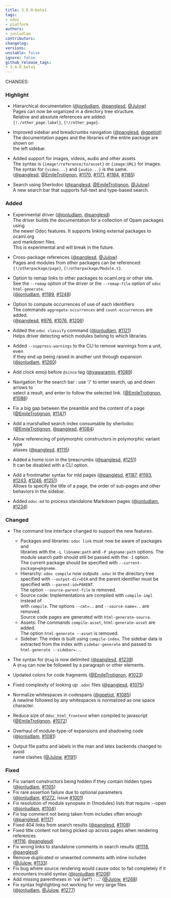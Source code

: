 ```yaml
---
title: 3.0.0~beta1
tags:
- odoc
- platform
authors:
- jonludlam
contributors:
changelog:
versions:
unstable: false
ignore: false
github_release_tags:
- 3.0.0_beta1
---
```


<p>CHANGES:</p>
<h3>Highlight</h3>
<ul>
<li>
<p>Hierarchical documentation (<a href="https://github.com/jonludlam" class="user-mention notranslate" data-hovercard-type="user" data-hovercard-url="/users/jonludlam/hovercard" data-octo-click="hovercard-link-click" data-octo-dimensions="link_type:self">@jonludlam</a>, <a href="https://github.com/panglesd" class="user-mention notranslate" data-hovercard-type="user" data-hovercard-url="/users/panglesd/hovercard" data-octo-click="hovercard-link-click" data-octo-dimensions="link_type:self">@panglesd</a>, <a href="https://github.com/Julow" class="user-mention notranslate" data-hovercard-type="user" data-hovercard-url="/users/Julow/hovercard" data-octo-click="hovercard-link-click" data-octo-dimensions="link_type:self">@Julow</a>)<br>
Pages can now be organized in a directory tree structure.<br>
Relative and absolute references are added:<br>
<code>{!./other_page.label}</code>, <code>{!//other_page}</code>.</p>
</li>
<li>
<p>Improved sidebar and breadcrumbs navigation (<a href="https://github.com/panglesd" class="user-mention notranslate" data-hovercard-type="user" data-hovercard-url="/users/panglesd/hovercard" data-octo-click="hovercard-link-click" data-octo-dimensions="link_type:self">@panglesd</a>, <a href="https://github.com/gpetiot" class="user-mention notranslate" data-hovercard-type="user" data-hovercard-url="/users/gpetiot/hovercard" data-octo-click="hovercard-link-click" data-octo-dimensions="link_type:self">@gpetiot</a>)<br>
The documentation pages and the libraries of the entire package are shown on<br>
the left sidebar.</p>
</li>
<li>
<p>Added support for images, videos, audio and other assets<br>
The syntax is <code>{image!/reference/to/asset}</code> or <code>{image:URL}</code> for images.<br>
The syntax for <code>{video...}</code> and <code>{audio...}</code> is the same.<br>
(<a href="https://github.com/panglesd" class="user-mention notranslate" data-hovercard-type="user" data-hovercard-url="/users/panglesd/hovercard" data-octo-click="hovercard-link-click" data-octo-dimensions="link_type:self">@panglesd</a>, <a href="https://github.com/EmileTrotignon" class="user-mention notranslate" data-hovercard-type="user" data-hovercard-url="/users/EmileTrotignon/hovercard" data-octo-click="hovercard-link-click" data-octo-dimensions="link_type:self">@EmileTrotignon</a>, <a href="https://github.com/ocaml/odoc/pull/1170" class="issue-link js-issue-link" data-error-text="Failed to load title" data-id="2425373009" data-permission-text="Title is private" data-url="https://github.com/ocaml/odoc/issues/1170" data-hovercard-type="pull_request" data-hovercard-url="/ocaml/odoc/pull/1170/hovercard">#1170</a>, <a href="https://github.com/ocaml/odoc/pull/1171" class="issue-link js-issue-link" data-error-text="Failed to load title" data-id="2427351461" data-permission-text="Title is private" data-url="https://github.com/ocaml/odoc/issues/1171" data-hovercard-type="pull_request" data-hovercard-url="/ocaml/odoc/pull/1171/hovercard">#1171</a>, <a href="https://github.com/ocaml/odoc/pull/1184" class="issue-link js-issue-link" data-error-text="Failed to load title" data-id="2442313847" data-permission-text="Title is private" data-url="https://github.com/ocaml/odoc/issues/1184" data-hovercard-type="pull_request" data-hovercard-url="/ocaml/odoc/pull/1184/hovercard">#1184</a>, <a href="https://github.com/ocaml/odoc/pull/1185" class="issue-link js-issue-link" data-error-text="Failed to load title" data-id="2442479005" data-permission-text="Title is private" data-url="https://github.com/ocaml/odoc/issues/1185" data-hovercard-type="pull_request" data-hovercard-url="/ocaml/odoc/pull/1185/hovercard">#1185</a>)</p>
</li>
<li>
<p>Search using Sherlodoc (<a href="https://github.com/panglesd" class="user-mention notranslate" data-hovercard-type="user" data-hovercard-url="/users/panglesd/hovercard" data-octo-click="hovercard-link-click" data-octo-dimensions="link_type:self">@panglesd</a>, <a href="https://github.com/EmileTrotignon" class="user-mention notranslate" data-hovercard-type="user" data-hovercard-url="/users/EmileTrotignon/hovercard" data-octo-click="hovercard-link-click" data-octo-dimensions="link_type:self">@EmileTrotignon</a>, <a href="https://github.com/Julow" class="user-mention notranslate" data-hovercard-type="user" data-hovercard-url="/users/Julow/hovercard" data-octo-click="hovercard-link-click" data-octo-dimensions="link_type:self">@Julow</a>)<br>
A new search bar that supports full-text and type-based search.</p>
</li>
</ul>
<h3>Added</h3>
<ul>
<li>
<p>Experimental driver (<a href="https://github.com/jonludlam" class="user-mention notranslate" data-hovercard-type="user" data-hovercard-url="/users/jonludlam/hovercard" data-octo-click="hovercard-link-click" data-octo-dimensions="link_type:self">@jonludlam</a>, <a href="https://github.com/panglesd" class="user-mention notranslate" data-hovercard-type="user" data-hovercard-url="/users/panglesd/hovercard" data-octo-click="hovercard-link-click" data-octo-dimensions="link_type:self">@panglesd</a>)<br>
The driver builds the documentation for a collection of Opam packages using<br>
the newer Odoc features. It supports linking external packages to ocaml.org<br>
and markdown files.<br>
This is experimental and will break in the future.</p>
</li>
<li>
<p>Cross-package references (<a href="https://github.com/panglesd" class="user-mention notranslate" data-hovercard-type="user" data-hovercard-url="/users/panglesd/hovercard" data-octo-click="hovercard-link-click" data-octo-dimensions="link_type:self">@panglesd</a>, <a href="https://github.com/Julow" class="user-mention notranslate" data-hovercard-type="user" data-hovercard-url="/users/Julow/hovercard" data-octo-click="hovercard-link-click" data-octo-dimensions="link_type:self">@Julow</a>)<br>
Pages and modules from other packages can be referenced:<br>
<code>{!/otherpackage/page}</code>, <code>{!/otherpackage/Module.t}</code>.</p>
</li>
<li>
<p>Option to remap links to other packages to ocaml.org or other site.<br>
See the <code>--remap</code> option of the driver or the <code>--remap-file</code> option of <code>odoc html-generate</code>.<br>
(<a href="https://github.com/jonludlam" class="user-mention notranslate" data-hovercard-type="user" data-hovercard-url="/users/jonludlam/hovercard" data-octo-click="hovercard-link-click" data-octo-dimensions="link_type:self">@jonludlam</a>, <a href="https://github.com/ocaml/odoc/pull/1189" class="issue-link js-issue-link" data-error-text="Failed to load title" data-id="2477655335" data-permission-text="Title is private" data-url="https://github.com/ocaml/odoc/issues/1189" data-hovercard-type="pull_request" data-hovercard-url="/ocaml/odoc/pull/1189/hovercard">#1189</a>, <a href="https://github.com/ocaml/odoc/pull/1248" class="issue-link js-issue-link" data-error-text="Failed to load title" data-id="2662441956" data-permission-text="Title is private" data-url="https://github.com/ocaml/odoc/issues/1248" data-hovercard-type="pull_request" data-hovercard-url="/ocaml/odoc/pull/1248/hovercard">#1248</a>)</p>
</li>
<li>
<p>Option to compute occurrences of use of each identifiers<br>
The commands <code>aggregate-occurrences</code> and <code>count-occurrences</code> are added.<br>
(<a href="https://github.com/panglesd" class="user-mention notranslate" data-hovercard-type="user" data-hovercard-url="/users/panglesd/hovercard" data-octo-click="hovercard-link-click" data-octo-dimensions="link_type:self">@panglesd</a>, <a href="https://github.com/ocaml/odoc/pull/976" class="issue-link js-issue-link" data-error-text="Failed to load title" data-id="1771468033" data-permission-text="Title is private" data-url="https://github.com/ocaml/odoc/issues/976" data-hovercard-type="pull_request" data-hovercard-url="/ocaml/odoc/pull/976/hovercard">#976</a>, <a href="https://github.com/ocaml/odoc/pull/1076" class="issue-link js-issue-link" data-error-text="Failed to load title" data-id="2109707638" data-permission-text="Title is private" data-url="https://github.com/ocaml/odoc/issues/1076" data-hovercard-type="pull_request" data-hovercard-url="/ocaml/odoc/pull/1076/hovercard">#1076</a>, <a href="https://github.com/ocaml/odoc/pull/1206" class="issue-link js-issue-link" data-error-text="Failed to load title" data-id="2569726914" data-permission-text="Title is private" data-url="https://github.com/ocaml/odoc/issues/1206" data-hovercard-type="pull_request" data-hovercard-url="/ocaml/odoc/pull/1206/hovercard">#1206</a>)</p>
</li>
<li>
<p>Added the <code>odoc classify</code> command (<a href="https://github.com/jonludlam" class="user-mention notranslate" data-hovercard-type="user" data-hovercard-url="/users/jonludlam/hovercard" data-octo-click="hovercard-link-click" data-octo-dimensions="link_type:self">@jonludlam</a>, <a href="https://github.com/ocaml/odoc/pull/1121" class="issue-link js-issue-link" data-error-text="Failed to load title" data-id="2295077644" data-permission-text="Title is private" data-url="https://github.com/ocaml/odoc/issues/1121" data-hovercard-type="pull_request" data-hovercard-url="/ocaml/odoc/pull/1121/hovercard">#1121</a>)<br>
Helps driver detecting which modules belong to which libraries.</p>
</li>
<li>
<p>Added <code>--suppress-warnings</code> to the CLI to remove warnings from a unit, even<br>
if they end up being raised in another unit through expansion<br>
(<a href="https://github.com/jonludlam" class="user-mention notranslate" data-hovercard-type="user" data-hovercard-url="/users/jonludlam/hovercard" data-octo-click="hovercard-link-click" data-octo-dimensions="link_type:self">@jonludlam</a>, <a href="https://github.com/ocaml/odoc/pull/1260" class="issue-link js-issue-link" data-error-text="Failed to load title" data-id="2736044461" data-permission-text="Title is private" data-url="https://github.com/ocaml/odoc/issues/1260" data-hovercard-type="pull_request" data-hovercard-url="/ocaml/odoc/pull/1260/hovercard">#1260</a>)</p>
</li>
<li>
<p>Add clock emoji before <code>@since</code> tag (<a href="https://github.com/yawaramin" class="user-mention notranslate" data-hovercard-type="user" data-hovercard-url="/users/yawaramin/hovercard" data-octo-click="hovercard-link-click" data-octo-dimensions="link_type:self">@yawaramin</a>, <a href="https://github.com/ocaml/odoc/pull/1089" class="issue-link js-issue-link" data-error-text="Failed to load title" data-id="2172987149" data-permission-text="Title is private" data-url="https://github.com/ocaml/odoc/issues/1089" data-hovercard-type="pull_request" data-hovercard-url="/ocaml/odoc/pull/1089/hovercard">#1089</a>)</p>
</li>
<li>
<p>Navigation for the search bar : use '/' to enter search, up and down arrows to<br>
select a result, and enter to follow the selected link. (<a href="https://github.com/EmileTrotignon" class="user-mention notranslate" data-hovercard-type="user" data-hovercard-url="/users/EmileTrotignon/hovercard" data-octo-click="hovercard-link-click" data-octo-dimensions="link_type:self">@EmileTrotignon</a>, <a href="https://github.com/ocaml/odoc/pull/1088" class="issue-link js-issue-link" data-error-text="Failed to load title" data-id="2156667551" data-permission-text="Title is private" data-url="https://github.com/ocaml/odoc/issues/1088" data-hovercard-type="pull_request" data-hovercard-url="/ocaml/odoc/pull/1088/hovercard">#1088</a>)</p>
</li>
<li>
<p>Fix a big gap between the preamble and the content of a page (<a href="https://github.com/EmileTrotignon" class="user-mention notranslate" data-hovercard-type="user" data-hovercard-url="/users/EmileTrotignon/hovercard" data-octo-click="hovercard-link-click" data-octo-dimensions="link_type:self">@EmileTrotignon</a>, <a href="https://github.com/ocaml/odoc/pull/1147" class="issue-link js-issue-link" data-error-text="Failed to load title" data-id="2344058762" data-permission-text="Title is private" data-url="https://github.com/ocaml/odoc/issues/1147" data-hovercard-type="pull_request" data-hovercard-url="/ocaml/odoc/pull/1147/hovercard">#1147</a>)</p>
</li>
<li>
<p>Add a marshalled search index consumable by sherlodoc (<a href="https://github.com/EmileTrotignon" class="user-mention notranslate" data-hovercard-type="user" data-hovercard-url="/users/EmileTrotignon/hovercard" data-octo-click="hovercard-link-click" data-octo-dimensions="link_type:self">@EmileTrotignon</a>, <a href="https://github.com/panglesd" class="user-mention notranslate" data-hovercard-type="user" data-hovercard-url="/users/panglesd/hovercard" data-octo-click="hovercard-link-click" data-octo-dimensions="link_type:self">@panglesd</a>, <a href="https://github.com/ocaml/odoc/pull/1084" class="issue-link js-issue-link" data-error-text="Failed to load title" data-id="2144767161" data-permission-text="Title is private" data-url="https://github.com/ocaml/odoc/issues/1084" data-hovercard-type="pull_request" data-hovercard-url="/ocaml/odoc/pull/1084/hovercard">#1084</a>)</p>
</li>
<li>
<p>Allow referencing of polymorphic constructors in polymorphic variant type<br>
aliases (<a href="https://github.com/panglesd" class="user-mention notranslate" data-hovercard-type="user" data-hovercard-url="/users/panglesd/hovercard" data-octo-click="hovercard-link-click" data-octo-dimensions="link_type:self">@panglesd</a>, <a href="https://github.com/ocaml/odoc/pull/1115" class="issue-link js-issue-link" data-error-text="Failed to load title" data-id="2252678394" data-permission-text="Title is private" data-url="https://github.com/ocaml/odoc/issues/1115" data-hovercard-type="pull_request" data-hovercard-url="/ocaml/odoc/pull/1115/hovercard">#1115</a>)</p>
</li>
<li>
<p>Added a home icon in the breacrumbs (<a href="https://github.com/panglesd" class="user-mention notranslate" data-hovercard-type="user" data-hovercard-url="/users/panglesd/hovercard" data-octo-click="hovercard-link-click" data-octo-dimensions="link_type:self">@panglesd</a>, <a href="https://github.com/ocaml/odoc/pull/1251" class="issue-link js-issue-link" data-error-text="Failed to load title" data-id="2673004164" data-permission-text="Title is private" data-url="https://github.com/ocaml/odoc/issues/1251" data-hovercard-type="pull_request" data-hovercard-url="/ocaml/odoc/pull/1251/hovercard">#1251</a>)<br>
It can be disabled with a CLI option.</p>
</li>
<li>
<p>Add a frontmatter syntax for mld pages (<a href="https://github.com/panglesd" class="user-mention notranslate" data-hovercard-type="user" data-hovercard-url="/users/panglesd/hovercard" data-octo-click="hovercard-link-click" data-octo-dimensions="link_type:self">@panglesd</a>, <a href="https://github.com/ocaml/odoc/pull/1187" class="issue-link js-issue-link" data-error-text="Failed to load title" data-id="2473222482" data-permission-text="Title is private" data-url="https://github.com/ocaml/odoc/issues/1187" data-hovercard-type="pull_request" data-hovercard-url="/ocaml/odoc/pull/1187/hovercard">#1187</a>, <a href="https://github.com/ocaml/odoc/pull/1193" class="issue-link js-issue-link" data-error-text="Failed to load title" data-id="2496378569" data-permission-text="Title is private" data-url="https://github.com/ocaml/odoc/issues/1193" data-hovercard-type="pull_request" data-hovercard-url="/ocaml/odoc/pull/1193/hovercard">#1193</a>, <a href="https://github.com/ocaml/odoc/pull/1243" class="issue-link js-issue-link" data-error-text="Failed to load title" data-id="2652022319" data-permission-text="Title is private" data-url="https://github.com/ocaml/odoc/issues/1243" data-hovercard-type="pull_request" data-hovercard-url="/ocaml/odoc/pull/1243/hovercard">#1243</a>, <a href="https://github.com/ocaml/odoc/pull/1246" class="issue-link js-issue-link" data-error-text="Failed to load title" data-id="2659510395" data-permission-text="Title is private" data-url="https://github.com/ocaml/odoc/issues/1246" data-hovercard-type="pull_request" data-hovercard-url="/ocaml/odoc/pull/1246/hovercard">#1246</a>, <a href="https://github.com/ocaml/odoc/pull/1251" class="issue-link js-issue-link" data-error-text="Failed to load title" data-id="2673004164" data-permission-text="Title is private" data-url="https://github.com/ocaml/odoc/issues/1251" data-hovercard-type="pull_request" data-hovercard-url="/ocaml/odoc/pull/1251/hovercard">#1251</a>)<br>
Allows to specify the title of a page, the order of sub-pages and other<br>
behaviors in the sidebar.</p>
</li>
<li>
<p>Added <code>odoc-md</code> to process standalone Markdown pages (<a href="https://github.com/jonludlam" class="user-mention notranslate" data-hovercard-type="user" data-hovercard-url="/users/jonludlam/hovercard" data-octo-click="hovercard-link-click" data-octo-dimensions="link_type:self">@jonludlam</a>, <a href="https://github.com/ocaml/odoc/pull/1234" class="issue-link js-issue-link" data-error-text="Failed to load title" data-id="2635711494" data-permission-text="Title is private" data-url="https://github.com/ocaml/odoc/issues/1234" data-hovercard-type="pull_request" data-hovercard-url="/ocaml/odoc/pull/1234/hovercard">#1234</a>)</p>
</li>
</ul>
<h3>Changed</h3>
<ul>
<li>
<p>The command line interface changed to support the new features.</p>
<ul>
<li>Packages and libraries: <code>odoc link</code> must now be aware of packages and<br>
libraries with the <code>-L libname:path</code> and <code>-P pkgname:path</code> options. The<br>
module search path should still be passed with the <code>-I</code> option.<br>
The current package should be specified with <code>--current-package=pkgname</code>.</li>
<li>Hierarchy: <code>odoc compile</code> now outputs <code>.odoc</code> in the directory tree<br>
specified with <code>--output-dir=DIR</code> and the parent identifier must be<br>
specified with <code>--parent-id=PARENT</code>.<br>
The option <code>--source-parent-file</code> is removed.</li>
<li>Source code: Implementations are compiled with <code>compile-impl</code> instead of<br>
with <code>compile</code>. The options <code>--cmt=..</code> and <code>--source-name=..</code> are removed.<br>
Source code pages are generated with <code>html-generate-source</code>.</li>
<li>Assets: The commands <code>compile-asset</code>, <code>html-generate-asset</code> are added.<br>
The option <code>html-generate --asset</code> is removed.</li>
<li>Sidebar: The index is built using <code>compile-index</code>. The sidebar data is<br>
extracted from the index with <code>sidebar-generate</code> and passed to<br>
<code>html-generate --sidebar=..</code>.</li>
</ul>
</li>
<li>
<p>The syntax for <code>@tag</code> is now delimited (<a href="https://github.com/panglesd" class="user-mention notranslate" data-hovercard-type="user" data-hovercard-url="/users/panglesd/hovercard" data-octo-click="hovercard-link-click" data-octo-dimensions="link_type:self">@panglesd</a>, <a href="https://github.com/ocaml/odoc/pull/1239" class="issue-link js-issue-link" data-error-text="Failed to load title" data-id="2643484123" data-permission-text="Title is private" data-url="https://github.com/ocaml/odoc/issues/1239" data-hovercard-type="pull_request" data-hovercard-url="/ocaml/odoc/pull/1239/hovercard">#1239</a>)<br>
A <code>@tag</code> can now be followed by a paragraph or other elements.</p>
</li>
<li>
<p>Updated colors for code fragments (<a href="https://github.com/EmileTrotignon" class="user-mention notranslate" data-hovercard-type="user" data-hovercard-url="/users/EmileTrotignon/hovercard" data-octo-click="hovercard-link-click" data-octo-dimensions="link_type:self">@EmileTrotignon</a>, <a href="https://github.com/ocaml/odoc/pull/1023" class="issue-link js-issue-link" data-error-text="Failed to load title" data-id="1952457336" data-permission-text="Title is private" data-url="https://github.com/ocaml/odoc/issues/1023" data-hovercard-type="pull_request" data-hovercard-url="/ocaml/odoc/pull/1023/hovercard">#1023</a>)</p>
</li>
<li>
<p>Fixed complexity of looking up <code>.odoc</code> files (<a href="https://github.com/panglesd" class="user-mention notranslate" data-hovercard-type="user" data-hovercard-url="/users/panglesd/hovercard" data-octo-click="hovercard-link-click" data-octo-dimensions="link_type:self">@panglesd</a>, <a href="https://github.com/ocaml/odoc/pull/1075" class="issue-link js-issue-link" data-error-text="Failed to load title" data-id="2105528614" data-permission-text="Title is private" data-url="https://github.com/ocaml/odoc/issues/1075" data-hovercard-type="pull_request" data-hovercard-url="/ocaml/odoc/pull/1075/hovercard">#1075</a>)</p>
</li>
<li>
<p>Normalize whitespaces in codespans (<a href="https://github.com/gpetiot" class="user-mention notranslate" data-hovercard-type="user" data-hovercard-url="/users/gpetiot/hovercard" data-octo-click="hovercard-link-click" data-octo-dimensions="link_type:self">@gpetiot</a>, <a href="https://github.com/ocaml/odoc/pull/1085" class="issue-link js-issue-link" data-error-text="Failed to load title" data-id="2147093056" data-permission-text="Title is private" data-url="https://github.com/ocaml/odoc/issues/1085" data-hovercard-type="pull_request" data-hovercard-url="/ocaml/odoc/pull/1085/hovercard">#1085</a>)<br>
A newline followed by any whitespaces is normalized as one space character.</p>
</li>
<li>
<p>Reduce size of <code>Odoc_html_frontend</code> when compiled to javascript<br>
(<a href="https://github.com/EmileTrotignon" class="user-mention notranslate" data-hovercard-type="user" data-hovercard-url="/users/EmileTrotignon/hovercard" data-octo-click="hovercard-link-click" data-octo-dimensions="link_type:self">@EmileTrotignon</a>, <a href="https://github.com/ocaml/odoc/pull/1072" class="issue-link js-issue-link" data-error-text="Failed to load title" data-id="2086198459" data-permission-text="Title is private" data-url="https://github.com/ocaml/odoc/issues/1072" data-hovercard-type="pull_request" data-hovercard-url="/ocaml/odoc/pull/1072/hovercard">#1072</a>)</p>
</li>
<li>
<p>Overhaul of module-type-of expansions and shadowing code (<a href="https://github.com/jonludlam" class="user-mention notranslate" data-hovercard-type="user" data-hovercard-url="/users/jonludlam/hovercard" data-octo-click="hovercard-link-click" data-octo-dimensions="link_type:self">@jonludlam</a>, <a href="https://github.com/ocaml/odoc/pull/1081" class="issue-link js-issue-link" data-error-text="Failed to load title" data-id="2126230369" data-permission-text="Title is private" data-url="https://github.com/ocaml/odoc/issues/1081" data-hovercard-type="pull_request" data-hovercard-url="/ocaml/odoc/pull/1081/hovercard">#1081</a>)</p>
</li>
<li>
<p>Output file paths and labels in the man and latex backends changed to avoid<br>
name clashes (<a href="https://github.com/Julow" class="user-mention notranslate" data-hovercard-type="user" data-hovercard-url="/users/Julow/hovercard" data-octo-click="hovercard-link-click" data-octo-dimensions="link_type:self">@Julow</a>, <a href="https://github.com/ocaml/odoc/pull/1191" class="issue-link js-issue-link" data-error-text="Failed to load title" data-id="2486823264" data-permission-text="Title is private" data-url="https://github.com/ocaml/odoc/issues/1191" data-hovercard-type="pull_request" data-hovercard-url="/ocaml/odoc/pull/1191/hovercard">#1191</a>)</p>
</li>
</ul>
<h3>Fixed</h3>
<ul>
<li>Fix variant constructors being hidden if they contain hidden types<br>
(<a href="https://github.com/jonludlam" class="user-mention notranslate" data-hovercard-type="user" data-hovercard-url="/users/jonludlam/hovercard" data-octo-click="hovercard-link-click" data-octo-dimensions="link_type:self">@jonludlam</a>, <a href="https://github.com/ocaml/odoc/pull/1105" class="issue-link js-issue-link" data-error-text="Failed to load title" data-id="2213661992" data-permission-text="Title is private" data-url="https://github.com/ocaml/odoc/issues/1105" data-hovercard-type="pull_request" data-hovercard-url="/ocaml/odoc/pull/1105/hovercard">#1105</a>)</li>
<li>Fix rare assertion failure due to optional parameters<br>
(<a href="https://github.com/jonludlam" class="user-mention notranslate" data-hovercard-type="user" data-hovercard-url="/users/jonludlam/hovercard" data-octo-click="hovercard-link-click" data-octo-dimensions="link_type:self">@jonludlam</a>, <a href="https://github.com/ocaml/odoc/pull/1272" class="issue-link js-issue-link" data-error-text="Failed to load title" data-id="2777817738" data-permission-text="Title is private" data-url="https://github.com/ocaml/odoc/issues/1272" data-hovercard-type="pull_request" data-hovercard-url="/ocaml/odoc/pull/1272/hovercard">#1272</a>, issue <a href="https://github.com/ocaml/odoc/issues/1001" class="issue-link js-issue-link" data-error-text="Failed to load title" data-id="1903165355" data-permission-text="Title is private" data-url="https://github.com/ocaml/odoc/issues/1001" data-hovercard-type="issue" data-hovercard-url="/ocaml/odoc/issues/1001/hovercard">#1001</a>)</li>
<li>Fix resolution of module synopses in {!modules} lists that require --open<br>
(<a href="https://github.com/jonludlam" class="user-mention notranslate" data-hovercard-type="user" data-hovercard-url="/users/jonludlam/hovercard" data-octo-click="hovercard-link-click" data-octo-dimensions="link_type:self">@jonludlam</a>, <a href="https://github.com/ocaml/odoc/pull/1104" class="issue-link js-issue-link" data-error-text="Failed to load title" data-id="2213395272" data-permission-text="Title is private" data-url="https://github.com/ocaml/odoc/issues/1104" data-hovercard-type="pull_request" data-hovercard-url="/ocaml/odoc/pull/1104/hovercard">#1104</a>}</li>
<li>Fix top comment not being taken from includes often enough (<a href="https://github.com/panglesd" class="user-mention notranslate" data-hovercard-type="user" data-hovercard-url="/users/panglesd/hovercard" data-octo-click="hovercard-link-click" data-octo-dimensions="link_type:self">@panglesd</a>, <a href="https://github.com/ocaml/odoc/pull/1117" class="issue-link js-issue-link" data-error-text="Failed to load title" data-id="2253442832" data-permission-text="Title is private" data-url="https://github.com/ocaml/odoc/issues/1117" data-hovercard-type="pull_request" data-hovercard-url="/ocaml/odoc/pull/1117/hovercard">#1117</a>)</li>
<li>Fixed 404 links from search results (<a href="https://github.com/panglesd" class="user-mention notranslate" data-hovercard-type="user" data-hovercard-url="/users/panglesd/hovercard" data-octo-click="hovercard-link-click" data-octo-dimensions="link_type:self">@panglesd</a>, <a href="https://github.com/ocaml/odoc/pull/1108" class="issue-link js-issue-link" data-error-text="Failed to load title" data-id="2239443957" data-permission-text="Title is private" data-url="https://github.com/ocaml/odoc/issues/1108" data-hovercard-type="pull_request" data-hovercard-url="/ocaml/odoc/pull/1108/hovercard">#1108</a>)</li>
<li>Fixed title content not being picked up across pages when rendering references<br>
(<a href="https://github.com/ocaml/odoc/pull/1116" class="issue-link js-issue-link" data-error-text="Failed to load title" data-id="2253175632" data-permission-text="Title is private" data-url="https://github.com/ocaml/odoc/issues/1116" data-hovercard-type="pull_request" data-hovercard-url="/ocaml/odoc/pull/1116/hovercard">#1116</a>, <a href="https://github.com/panglesd" class="user-mention notranslate" data-hovercard-type="user" data-hovercard-url="/users/panglesd/hovercard" data-octo-click="hovercard-link-click" data-octo-dimensions="link_type:self">@panglesd</a>)</li>
<li>Fix wrong links to standalone comments in search results (<a href="https://github.com/ocaml/odoc/pull/1118" class="issue-link js-issue-link" data-error-text="Failed to load title" data-id="2277120068" data-permission-text="Title is private" data-url="https://github.com/ocaml/odoc/issues/1118" data-hovercard-type="pull_request" data-hovercard-url="/ocaml/odoc/pull/1118/hovercard">#1118</a>, <a href="https://github.com/panglesd" class="user-mention notranslate" data-hovercard-type="user" data-hovercard-url="/users/panglesd/hovercard" data-octo-click="hovercard-link-click" data-octo-dimensions="link_type:self">@panglesd</a>)</li>
<li>Remove duplicated or unwanted comments with inline includes (<a href="https://github.com/Julow" class="user-mention notranslate" data-hovercard-type="user" data-hovercard-url="/users/Julow/hovercard" data-octo-click="hovercard-link-click" data-octo-dimensions="link_type:self">@Julow</a>, <a href="https://github.com/ocaml/odoc/pull/1133" class="issue-link js-issue-link" data-error-text="Failed to load title" data-id="2313038354" data-permission-text="Title is private" data-url="https://github.com/ocaml/odoc/issues/1133" data-hovercard-type="pull_request" data-hovercard-url="/ocaml/odoc/pull/1133/hovercard">#1133</a>)</li>
<li>Fix bug where source rendering would cause odoc to fail completely if it<br>
encounters invalid syntax (<a href="https://github.com/jonludlam" class="user-mention notranslate" data-hovercard-type="user" data-hovercard-url="/users/jonludlam/hovercard" data-octo-click="hovercard-link-click" data-octo-dimensions="link_type:self">@jonludlam</a> <a href="https://github.com/ocaml/odoc/pull/1208" class="issue-link js-issue-link" data-error-text="Failed to load title" data-id="2572878579" data-permission-text="Title is private" data-url="https://github.com/ocaml/odoc/issues/1208" data-hovercard-type="pull_request" data-hovercard-url="/ocaml/odoc/pull/1208/hovercard">#1208</a>)</li>
<li>Add missing parentheses in 'val (let*) : ...' (<a href="https://github.com/Julow" class="user-mention notranslate" data-hovercard-type="user" data-hovercard-url="/users/Julow/hovercard" data-octo-click="hovercard-link-click" data-octo-dimensions="link_type:self">@Julow</a>, <a href="https://github.com/ocaml/odoc/pull/1268" class="issue-link js-issue-link" data-error-text="Failed to load title" data-id="2752973000" data-permission-text="Title is private" data-url="https://github.com/ocaml/odoc/issues/1268" data-hovercard-type="pull_request" data-hovercard-url="/ocaml/odoc/pull/1268/hovercard">#1268</a>)</li>
<li>Fix syntax highlighting not working for very large files<br>
(<a href="https://github.com/jonludlam" class="user-mention notranslate" data-hovercard-type="user" data-hovercard-url="/users/jonludlam/hovercard" data-octo-click="hovercard-link-click" data-octo-dimensions="link_type:self">@jonludlam</a>, <a href="https://github.com/Julow" class="user-mention notranslate" data-hovercard-type="user" data-hovercard-url="/users/Julow/hovercard" data-octo-click="hovercard-link-click" data-octo-dimensions="link_type:self">@Julow</a>, <a href="https://github.com/ocaml/odoc/pull/1277" class="issue-link js-issue-link" data-error-text="Failed to load title" data-id="2792464150" data-permission-text="Title is private" data-url="https://github.com/ocaml/odoc/issues/1277" data-hovercard-type="pull_request" data-hovercard-url="/ocaml/odoc/pull/1277/hovercard">#1277</a>)</li>
</ul>
